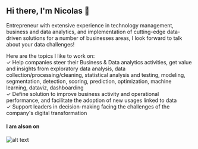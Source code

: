 ## Hi there, I'm Nicolas 👋

Entrepreneur with extensive experience in technology management, business and data analytics, and implementation of cutting-edge data-driven solutions for a number of businesses areas, I look forward to talk about your data challenges!

Here are the topics I like to work on:  
✓ Help companies steer their Business & Data analytics activities, get value and insights from exploratory data analysis, data collection/processing/cleaning, statistical analysis and testing, modeling, segmentation, detection, scoring, prediction, optimization, machine learning, dataviz, dashboarding   
✓ Define solution to improve business activity and operational performance, and facilitate the adoption of new usages linked to data  
✓ Support leaders in decision-making facing the challenges of the company's digital transformation   

#### I am alson on
![alt text](https://cdn.exclaimer.com/Handbook%20Images/linkedin-icon_128x128.png)

<!---
--->
